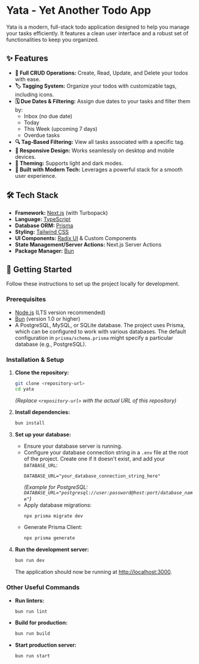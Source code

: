 # Yata - Yet Another Todo App

Yata is a modern, full-stack todo application designed to help you manage your tasks efficiently. It features a clean user interface and a robust set of functionalities to keep you organized.

## ✨ Features

*   **📝 Full CRUD Operations:** Create, Read, Update, and Delete your todos with ease.
*   **🏷️ Tagging System:** Organize your todos with customizable tags, including icons.
*   **🗓️ Due Dates & Filtering:** Assign due dates to your tasks and filter them by:
    *   Inbox (no due date)
    *   Today
    *   This Week (upcoming 7 days)
    *   Overdue tasks
*   **🔍 Tag-Based Filtering:** View all tasks associated with a specific tag.
*   **📱 Responsive Design:** Works seamlessly on desktop and mobile devices.
*   **🎨 Theming:** Supports light and dark modes.
*   **🚀 Built with Modern Tech:** Leverages a powerful stack for a smooth user experience.

## 🛠️ Tech Stack

*   **Framework:** [Next.js](https://nextjs.org/) (with Turbopack)
*   **Language:** [TypeScript](https://www.typescriptlang.org/)
*   **Database ORM:** [Prisma](https://www.prisma.io/)
*   **Styling:** [Tailwind CSS](https://tailwindcss.com/)
*   **UI Components:** [Radix UI](https://www.radix-ui.com/) & Custom Components
*   **State Management/Server Actions:** Next.js Server Actions
*   **Package Manager:** [Bun](https://bun.sh/)

## 🚀 Getting Started

Follow these instructions to set up the project locally for development.

### Prerequisites

*   [Node.js](https://nodejs.org/) (LTS version recommended)
*   [Bun](https://bun.sh/) (version 1.0 or higher)
*   A PostgreSQL, MySQL, or SQLite database. The project uses Prisma, which can be configured to work with various databases. The default configuration in `prisma/schema.prisma` might specify a particular database (e.g., PostgreSQL).

### Installation & Setup

1.  **Clone the repository:**
    ```bash
    git clone <repository-url>
    cd yata
    ```
    *(Replace `<repository-url>` with the actual URL of this repository)*

2.  **Install dependencies:**
    ```bash
    bun install
    ```

3.  **Set up your database:**
    *   Ensure your database server is running.
    *   Configure your database connection string in a `.env` file at the root of the project. Create one if it doesn't exist, and add your `DATABASE_URL`:
        ```env
        DATABASE_URL="your_database_connection_string_here"
        ```
        *(Example for PostgreSQL: `DATABASE_URL="postgresql://user:password@host:port/database_name"`)*
    *   Apply database migrations:
        ```bash
        npx prisma migrate dev
        ```
    *   Generate Prisma Client:
        ```bash
        npx prisma generate
        ```

4.  **Run the development server:**
    ```bash
    bun run dev
    ```
    The application should now be running at [http://localhost:3000](http://localhost:3000).

### Other Useful Commands

*   **Run linters:**
    ```bash
    bun run lint
    ```

*   **Build for production:**
    ```bash
    bun run build
    ```

*   **Start production server:**
    ```bash
    bun run start
    ```
